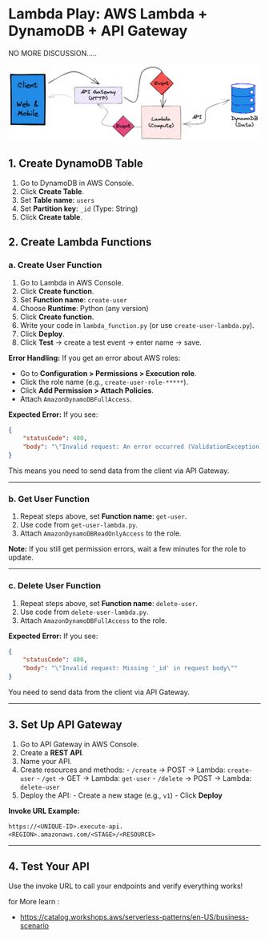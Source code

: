 # Lambda Play: AWS Lambda + DynamoDB + API Gateway

NO MORE DISCUSSION.....

![image](/images/architecutre.png)


## 1. Create DynamoDB Table

1. Go to DynamoDB in AWS Console.
2. Click **Create Table**.
3. Set **Table name**: `users`
4. Set **Partition key**: `_id` (Type: String)
5. Click **Create table**.

## 2. Create Lambda Functions

### a. Create User Function

1. Go to Lambda in AWS Console.
2. Click **Create function**.
3. Set **Function name**: `create-user`
4. Choose **Runtime**: Python (any version)
5. Click **Create function**.
6. Write your code in `lambda_function.py` (or use `create-user-lambda.py`).
7. Click **Deploy**.
8. Click **Test** → create a test event → enter name → save.

**Error Handling:**
If you get an error about AWS roles:
- Go to **Configuration > Permissions > Execution role**.
- Click the role name (e.g., `create-user-role-*****`).
- Click **Add Permission > Attach Policies**.
- Attach `AmazonDynamoDBFullAccess`.

**Expected Error:**
If you see:
```json
{
	"statusCode": 400,
	"body": "\"Invalid request: An error occurred (ValidationException) when calling the PutItem operation: One or more parameter values were invalid: Missing the key _id in the item\""
}
```
This means you need to send data from the client via API Gateway.

---

### b. Get User Function

1. Repeat steps above, set **Function name**: `get-user`.
2. Use code from `get-user-lambda.py`.
3. Attach `AmazonDynamoDBReadOnlyAccess` to the role.

**Note:**
If you still get permission errors, wait a few minutes for the role to update.

---

### c. Delete User Function

1. Repeat steps above, set **Function name**: `delete-user`.
2. Use code from `delete-user-lambda.py`.
3. Attach `AmazonDynamoDBFullAccess` to the role.

**Expected Error:**
If you see:
```json
{
	"statusCode": 400,
	"body": "\"Invalid request: Missing '_id' in request body\""
}
```
You need to send data from the client via API Gateway.

---

## 3. Set Up API Gateway

1. Go to API Gateway in AWS Console.
2. Create a **REST API**.
3. Name your API.
4. Create resources and methods:
		- `/create` → POST → Lambda: `create-user`
		- `/get` → GET → Lambda: `get-user`
		- `/delete` → POST → Lambda: `delete-user`
5. Deploy the API:
		- Create a new stage (e.g., `v1`)
		- Click **Deploy**

**Invoke URL Example:**
```
https://<UNIQUE-ID>.execute-api.<REGION>.amazonaws.com/<STAGE>/<RESOURCE>
```

---

## 4. Test Your API

Use the invoke URL to call your endpoints and verify everything works!

for More learn :

- https://catalog.workshops.aws/serverless-patterns/en-US/business-scenario
